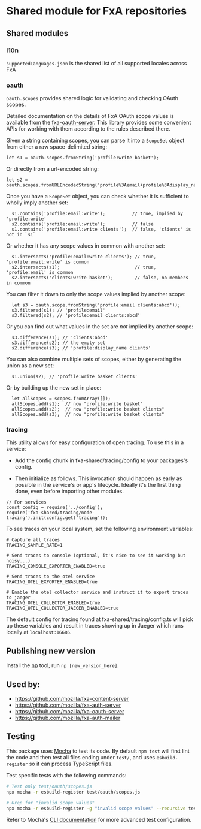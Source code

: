 # Shared module for FxA repositories

## Shared modules

### l10n

`supportedLanguages.json` is the shared list of all supported locales across FxA

### oauth

`oauth.scopes` provides shared logic for validating and checking OAuth scopes.

Detailed documentation on the details of FxA OAuth scope values
is available from the [fxa-oauth-server](https://github.com/mozilla/fxa/blob/main/packages/fxa-auth-server/docs/oauth/scopes.md).
This library provides some convenient APIs for working with them
according to the rules described there.

Given a string containing scopes,
you can parse it into a `ScopeSet` object
from either a raw space-delimited string:

```
let s1 = oauth.scopes.fromString('profile:write basket');
```

Or directly from a url-encoded string:

```
let s2 = oauth.scopes.fromURLEncodedString('profile%3Aemail+profile%3Adisplay_name+clients');
```

Once you have a `ScopeSet` object,
you can check whether it
is sufficient to wholly imply another set:

```
  s1.contains('profile:email:write');          // true, implied by 'profile:write'
  s2.contains('profile:email:write');          // false
  s1.contains('profile:email:write clients');  // false, 'clients' is not in `s1`
```

Or whether it has
any scope values in common
with another set:

```
  s1.intersects('profile:email:write clients'); // true, 'profile:email:write' is common
  s2.intersects(s1);                            // true, 'profile:email' is common
  s2.intersects('clients:write basket');        // false, no members in common
```

You can filter it down
to only the scope values
implied by another scope:

```
  let s3 = oauth.scope.fromString('profile:email clients:abcd'));
  s3.filtered(s1); // 'profile:email'
  s3.filtered(s2); // 'profile:email clients:abcd'
```

Or you can find out
what values in the set
are _not_ implied by another scope:

```
  s3.difference(s1); // 'clients:abcd'
  s3.difference(s2); // the empty set
  s2.difference(s3); // 'profile:display_name clients'
```

You can also combine multiple sets of scopes,
either by generating the union as a new set:

```
  s1.union(s2); // 'profile:write basket clients'
```

Or by building up the new set in place:

```
  let allScopes = scopes.fromArray([]);
  allScopes.add(s1);  // now "profile:write basket"
  allScopes.add(s2);  // now "profile:write basket clients"
  allScopes.add(s3);  // now "profile:write basket clients"
```

### tracing

This utility allows for easy configuration of open tracing. To use this in a service:

- Add the config chunk in fxa-shared/tracing/config to your packages's config.

- Then initialize as follows. This invocation should happen as early as possible in the service's or app's lifecycle. Ideally it's
  the first thing done, even before importing other modules.

```
// For services
const config = require('../config');
require('fxa-shared/tracing/node-tracing').init(config.get('tracing'));
```

To see traces on your local system, set the following environment variables:

```
# Capture all traces
TRACING_SAMPLE_RATE=1

# Send traces to console (optional, it's nice to see it working but noisy...)
TRACING_CONSOLE_EXPORTER_ENABLED=true

# Send traces to the otel service
TRACING_OTEL_EXPORTER_ENABLED=true

# Enable the otel collector service and instruct it to export traces to jaeger
TRACING_OTEL_COLLECTOR_ENABLED=true
TRACING_OTEL_COLLECTOR_JAEGER_ENABLED=true

```

The default config for tracing found at fxa-shared/tracing/config.ts will pick up these variables and result in traces showing up in Jaeger which runs locally at `localhost:16686`.

## Publishing new version

Install the [np](https://github.com/sindresorhus/np) tool, run `np [new_version_here]`.

## Used by:

- https://github.com/mozilla/fxa-content-server
- https://github.com/mozilla/fxa-auth-server
- https://github.com/mozilla/fxa-oauth-server
- https://github.com/mozilla/fxa-auth-mailer

## Testing

This package uses [Mocha](https://mochajs.org/) to test its code. By default `npm test` will first lint the code and then test all files ending under `test/`, and uses `esbuild-register` so it can process TypeScript files.

Test specific tests with the following commands:

```bash
# Test only test/oauth/scopes.js
npx mocha -r esbuild-register test/oauth/scopes.js

# Grep for "invalid scope values"
npx mocha -r esbuild-register -g "invalid scope values" --recursive test
```

Refer to Mocha's [CLI documentation](https://mochajs.org/#command-line-usage) for more advanced test configuration.

